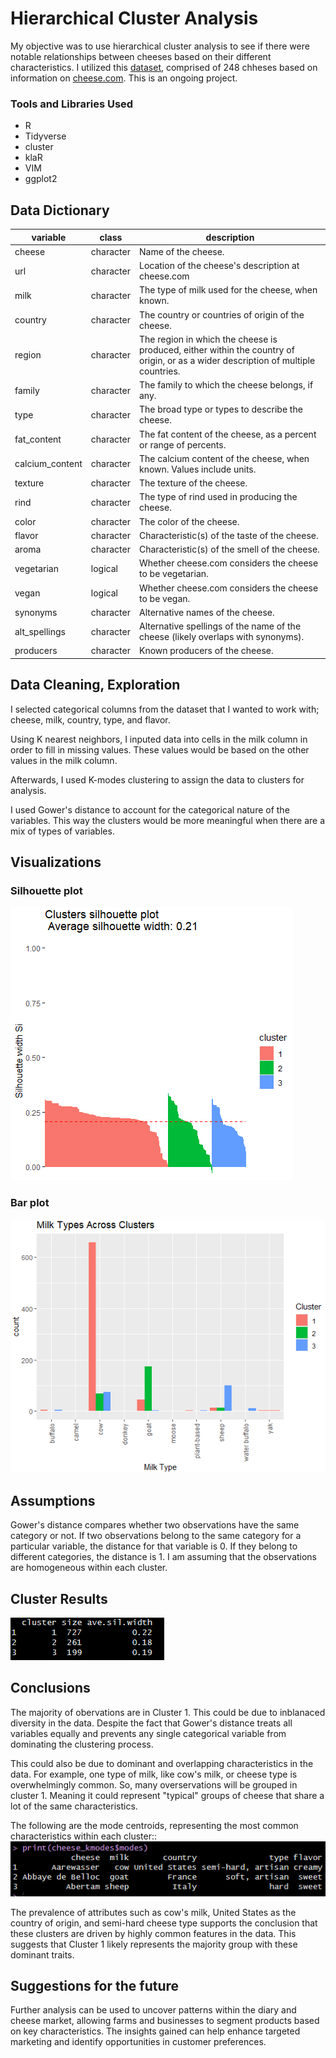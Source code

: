 # Hierarchical Cluster Analysis

My objective was to use hierarchical cluster analysis to see if there were notable relationships between cheeses based on their different characteristics. I utilized this [dataset](https://github.com/rfordatascience/tidytuesday/blob/master/data/2024/2024-06-04/readme.md), comprised of 248 chheses based on information on [cheese.com](https://www.cheese.com/). This is an ongoing project. 

### Tools and Libraries Used

* R
* Tidyverse
* cluster
* klaR
* VIM
* ggplot2

## Data Dictionary

| variable        | class     | description                                                                                                                       |
|-----------------|-----------|-----------------------------------------------------------------------------------------------------------------------------------|
| cheese          | character | Name of the cheese.                                                                                                               |
| url             | character | Location of the cheese's description at cheese.com                                                                                |
| milk            | character | The type of milk used for the cheese, when known.                                                                                 |
| country         | character | The country or countries of origin of the cheese.                                                                                 |
| region          | character | The region in which the cheese is produced, either within the country of origin, or as a wider description of multiple countries. |
| family          | character | The family to which the cheese belongs, if any.                                                                                   |
| type            | character | The broad type or types to describe the cheese.                                                                                   |
| fat_content     | character | The fat content of the cheese, as a percent or range of percents.                                                                 |
| calcium_content | character | The calcium content of the cheese, when known. Values include units.                                                              |
| texture         | character | The texture of the cheese.                                                                                                        |
| rind            | character | The type of rind used in producing the cheese.                                                                                    |
| color           | character | The color of the cheese.                                                                                                          |
| flavor          | character | Characteristic(s) of the taste of the cheese.                                                                                     |
| aroma           | character | Characteristic(s) of the smell of the cheese.                                                                                     |
| vegetarian      | logical   | Whether cheese.com considers the cheese to be vegetarian.                                                                         |
| vegan           | logical   | Whether cheese.com considers the cheese to be vegan.                                                                              |
| synonyms        | character | Alternative names of the cheese.                                                                                                  |
| alt_spellings   | character | Alternative spellings of the name of the cheese (likely overlaps with synonyms).                                                  |
| producers       | character | Known producers of the cheese.                                                                                                    |

## Data Cleaning, Exploration

I selected categorical columns from the dataset that I wanted to work with; cheese, milk, country, type, and flavor.

Using K nearest neighbors, I inputed data into cells in the milk column in order to fill in missing values. These values would be based on the other values in the milk column. 

Afterwards, I used K-modes clustering to assign the data to clusters for analysis. 

I used Gower's distance to account for the categorical nature of the variables. This way the clusters would be more meaningful when there are a mix of types of variables. 

## Visualizations

### Silhouette plot
![silhouette](Images/silhouette.png) <br>

### Bar plot
![bar_plot](Images/bar_plot.PNG) 

## Assumptions

Gower's distance compares whether two observations have the same category or not. If two observations belong to the same category for a particular variable, the distance for that variable is 0. If they belong to different categories, the distance is 1. I am assuming that the observations are homogeneous within each cluster. 

## Cluster Results

![cluster_sizes](Images/cluster_sizes.PNG) 

## Conclusions

The majority of obervations are in Cluster 1. This could be due to inblanaced diversity in the data. Despite the fact that Gower's distance treats all variables equally and prevents any single categorical variable from dominating the clustering process. 

This could also be due to dominant and overlapping characteristics in the data. For example, one type of milk, like cow's milk, or cheese type is overwhelmingly common. So, many overservations will be grouped in cluster 1. Meaning it could represent "typical" groups of cheese that share a lot of the same characteristics. 

The following are the mode centroids, representing the most common characteristics within each cluster:: <br>
![k_modes](Images/k_modes.PNG)

The prevalence of attributes such as cow's milk, United States as the country of origin, and semi-hard cheese type supports the conclusion that these clusters are driven by highly common features in the data. This suggests that Cluster 1 likely represents the majority group with these dominant traits.

## Suggestions for the future

Further analysis can be used to uncover patterns within the diary and cheese market, allowing farms and businesses to segment products based on key characteristics. The insights gained can help  enhance targeted marketing and identify opportunities in customer preferences.